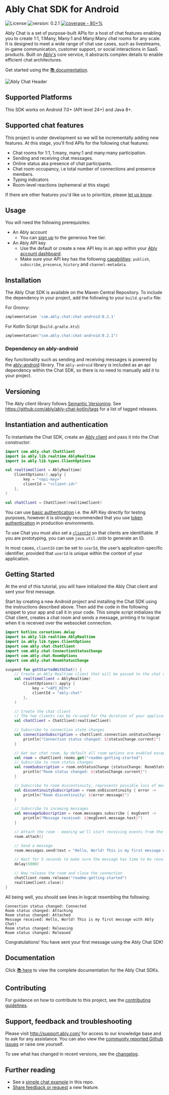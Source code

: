 # Ably Chat SDK for Android

<p style="text-align: left">
    <img src="https://badgen.net/github/license/3scale/saas-operator" alt="License" />
    <img src="https://img.shields.io/badge/version-0.2.1-2ea44f" alt="version: 0.2.1" />
    <a href="https://github.com/ably/ably-chat-kotlin/actions/workflows/coverage.yml"><img src="https://img.shields.io/static/v1?label=coverage&message=80%2B%25&color=2ea44f" alt="coverage - 80+%"></a>
</p>

Ably Chat is a set of purpose-built APIs for a host of chat features enabling you to create 1:1, 1:Many, Many:1 and Many:Many chat rooms for
any scale. It is designed to meet a wide range of chat use cases, such as livestreams, in-game communication, customer support, or social
interactions in SaaS products. Built on [Ably's](https://ably.com/) core service, it abstracts complex details to enable efficient chat
architectures.

Get started using the [📚 documentation](https://ably.com/docs/products/chat).

![Ably Chat Header](/images/ably-chat-github-header.png)

## Supported Platforms

This SDK works on Android 7.0+ (API level 24+) and Java 8+.

## Supported chat features

This project is under development so we will be incrementally adding new features. At this stage, you'll find APIs for the following chat
features:

- Chat rooms for 1:1, 1:many, many:1 and many:many participation.
- Sending and receiving chat messages.
- Online status aka presence of chat participants.
- Chat room occupancy, i.e total number of connections and presence members.
- Typing indicators
- Room-level reactions (ephemeral at this stage)

If there are other features you'd like us to prioritize, please [let us know](https://forms.gle/mBw9M53NYuCBLFpMA).

## Usage

You will need the following prerequisites:

- An Ably account
  - You can [sign up](https://ably.com/signup) to the generous free tier.
- An Ably API key
  - Use the default or create a new API key in an app within
    your [Ably account dashboard](https://ably.com/dashboard).
  - Make sure your API key has the
    following [capabilities](https://ably.com/docs/auth/capabilities): `publish`, `subscribe`, `presence`, `history` and
    `channel-metadata`.

## Installation

The Ably Chat SDK is available on the Maven Central Repository. To include the dependency in your project, add the following to your `build.gradle` file:

For Groovy:

```groovy
implementation 'com.ably.chat:chat-android:0.2.1'
```

For Kotlin Script (`build.gradle.kts`):

```kotlin
implementation("com.ably.chat:chat-android:0.2.1")
```

### Dependency on ably-android

Key functionality such as sending and receiving messages is powered by the [ably-android](https://github.com/ably/ably-java) library.
The `ably-android` library is included as an api dependency within the Chat SDK, so there is no need to manually add it to your project.

## Versioning

The Ably client library follows [Semantic Versioning](http://semver.org/). See https://github.com/ably/ably-chat-kotlin/tags for a list of
tagged releases.

## Instantiation and authentication

To instantiate the Chat SDK, create an [Ably client](https://ably.com/docs/getting-started/setup) and pass it into the
Chat constructor:

```kotlin
import com.ably.chat.ChatClient
import io.ably.lib.realtime.AblyRealtime
import io.ably.lib.types.ClientOptions

val realtimeClient = AblyRealtime(
    ClientOptions().apply {
        key = "<api-key>"
        clientId = "<client-id>"
    },
)

val chatClient = ChatClient(realtimeClient)
```

You can use [basic authentication](https://ably.com/docs/auth/basic) i.e. the API Key directly for testing purposes,
however it is strongly recommended that you use [token authentication](https://ably.com/docs/auth/token) in production
environments.

To use Chat you must also set a [`clientId`](https://ably.com/docs/auth/identified-clients) so that clients are
identifiable. If you are prototyping, you can use `java.util.UUID` to generate an ID.

In most cases, `clientId` can be set to `userId`, the user’s application-specific identifier, provided that `userId`
is unique within the context of your application.

## Getting Started

At the end of this tutorial, you will have initialized the Ably Chat client and sent your first message.

Start by creating a new Android project and installing the Chat SDK using the instructions described above. Then add the code in the following snippet
to your app and call it in your code. This simple script initializes the Chat client, creates a chat room and sends a message, printing it to logcat when it is received over the websocket connection.

```kotlin
import kotlinx.coroutines.delay
import io.ably.lib.realtime.AblyRealtime
import io.ably.lib.types.ClientOptions
import com.ably.chat.ChatClient
import com.ably.chat.ConnectionStatusChange
import com.ably.chat.RoomOptions
import com.ably.chat.RoomStatusChange

suspend fun getStartedWithChat() {
    // Create an Ably Realtime client that will be passed to the chat client
    val realtimeClient = AblyRealtime(
        ClientOptions().apply {
            key = "<API_KEY>"
            clientId = "ably-chat"
        },
    )

    // Create the chat client
    // The two clients can be re-used for the duration of your application.
    val chatClient = ChatClient(realtimeClient)

    // Subscribe to connection state changes
    val connectionSubscription = chatClient.connection.onStatusChange { statusChange: ConnectionStatusChange ->
        println("Connection status changed: ${statusChange.current}")
    }

    // Get our chat room, by default all room options are enabled except for occupancy events
    val room = chatClient.rooms.get("readme-getting-started")
    // Subscribe to room status changes
    val roomSubscription = room.onStatusChange {statusChange: RoomStatusChange ->
        println("Room status changed: ${statusChange.current}")
    }

    // Subscribe to room discontinuity, represents possible loss of messages after reconnection
    val discontinuitySubscription = room.onDiscontinuity { error ->
        println("Room discontinuity: ${error.message}")
    }

    // Subscribe to incoming messages
    val messageSubscription = room.messages.subscribe { msgEvent ->
        println("Message received: ${msgEvent.message.text}")
    }

    // Attach the room - meaning we'll start receiving events from the server
    room.attach()

    // Send a message
    room.messages.send(text = "Hello, World! This is my first message with Ably Chat!")

    // Wait for 5 seconds to make sure the message has time to be received.
    delay(5000)

    // Now release the room and close the connection
    chatClient.rooms.release("readme-getting-started")
    realtimeClient.close()
}
```

All being well, you should see lines in logcat resembling the following:

```
Connection status changed: Connected
Room status changed: Attaching
Room status changed: Attached
Message received: Hello, World! This is my first message with Ably Chat!
Room status changed: Releasing
Room status changed: Released
```

Congratulations! You have sent your first message using the Ably Chat SDK!

## Documentation

Click [📚 here](https://ably.com/docs/products/chat) to view the complete documentation for the Ably Chat SDKs.

## Contributing

For guidance on how to contribute to this project, see the [contributing guidelines](CONTRIBUTING.md).

## Support, feedback and troubleshooting

Please visit http://support.ably.com/ for access to our knowledge base and to ask for any assistance. You can also view
the [community reported Github issues](https://github.com/ably/ably-chat-kotlin/issues) or raise one yourself.

To see what has changed in recent versions, see the [changelog](CHANGELOG.md).

## Further reading

- See a [simple chat example](/example/) in this repo.
- [Share feedback or request](https://forms.gle/mBw9M53NYuCBLFpMA) a new feature.
